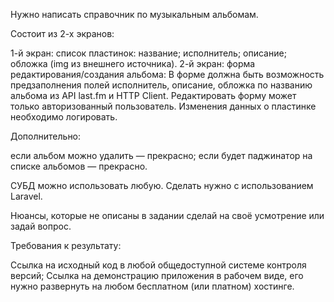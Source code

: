 Нужно написать справочник по музыкальным альбомам.

Состоит из 2-х экранов:

1-й экран: список пластинок:
название;
исполнитель;
описание;
обложка (img из внешнего источника).
2-й экран: форма редактирования/создания альбома:
В форме должна быть возможность предзаполнения полей исполнитель, описание, обложка по названию альбома из API last.fm и HTTP Client.
Редактировать форму может только авторизованный пользователь.
Изменения данных о пластинке необходимо логировать.

Дополнительно:

если альбом можно удалить — прекрасно;
если будет паджинатор на списке альбомов — прекрасно.

СУБД можно использовать любую. Сделать нужно с использованием Laravel.

Нюансы, которые не описаны в задании сделай на своё усмотрение или задай вопрос.

Требования к результату:

Ссылка на исходный код в любой общедоступной системе контроля версий;
Ссылка на демонстрацию приложения в рабочем виде, его нужно развернуть на любом бесплатном (или платном) хостинге.
